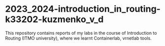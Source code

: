 # 2023_2024-introduction_in_routing-k33202-kuzmenko_v_d
This repository contains reports of my labs in the course of Introduction to Routing (ITMO university), where we learnt Containerlab, vrnetlab tools. 
